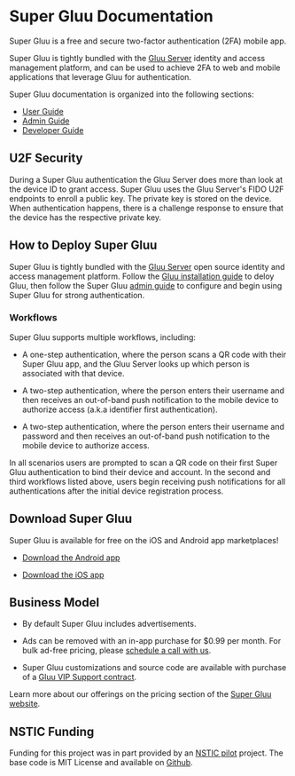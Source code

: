 # Super Gluu Documentation
Super Gluu is a free and secure two-factor authentication (2FA) mobile app. 

Super Gluu is tightly bundled with the [Gluu Server](https://gluu.org/gluu-server) identity and access management platform, and can be used to achieve 2FA to web and mobile applications that leverage Gluu for authentication.

Super Gluu documentation is organized into the following sections:

- [User Guide](./user-guide/index.md)
- [Admin Guide](./admin-guide/index.md)
- [Developer Guide](./developer-guide/index.md)

## U2F Security
During a Super Gluu authentication the Gluu Server does more than look at the device ID to grant access. Super Gluu uses the Gluu Server's FIDO U2F endpoints to enroll a public key. The private key is stored on the device. When authentication happens, there is a challenge response to ensure that the device has the respective private key. 

## How to Deploy Super Gluu 
Super Gluu is tightly bundled with the [Gluu Server](https://gluu.org/gluu-server) open source identity and access management platform. Follow the [Gluu installation guide](https://gluu.org/docs/ce/installation-guide/) to deloy Gluu, then follow the Super Gluu [admin guide](https://gluu.org/docs/ce/authn-guide/supergluu/) to configure and begin using Super Gluu for strong authentication.

### Workflows
Super Gluu supports multiple workflows, including: 

- A one-step authentication, where the person scans a QR code with their Super Gluu app, and the Gluu Server looks up which person is associated with that device. 

- A two-step authentication, where the person enters their username and then receives an out-of-band push notification to the mobile device to authorize access (a.k.a identifier first authentication).

- A two-step authentication, where the person enters their username and password and then receives an out-of-band push notification to the mobile device to authorize access.   

In all scenarios users are prompted to scan a QR code on their first Super Gluu authentication to bind their device and account. In the second and third workflows listed above, users begin receiving push notifications for all authentications after the initial device registration process. 

## Download Super Gluu		
Super Gluu is available for free on the iOS and Android app marketplaces! 

 - [Download the Android app](https://play.google.com/store/apps/details?id=gluu.super.gluu)

 - [Download the iOS app](https://itunes.apple.com/us/app/super-gluu/id1093479646?ls=1&mt=8)

## Business Model 		
 
 - By default Super Gluu includes advertisements.    		
		
 - Ads can be removed with an in-app purchase for $0.99 per month. For bulk ad-free pricing, please [schedule a call with us](https://gluu.org/booking).
 
 - Super Gluu customizations and source code are available with purchase of a [Gluu VIP Support contract](https://gluu.org/pricing).
 		
 Learn more about our offerings on the pricing section of the [Super Gluu website](http://super.gluu.org/).  

## NSTIC Funding
Funding for this project was in part provided by an [NSTIC pilot](https://www.nist.gov/itl/tig/pilot-projects#MorphoTrust_USA) project. The base code is MIT License and available on [Github]( https://github.com/GluuFederation/oxPush3). 
